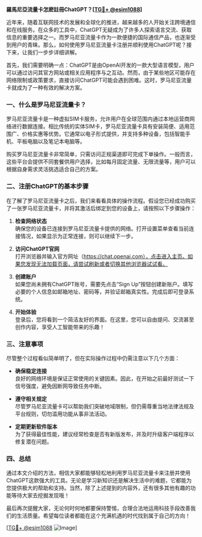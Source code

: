 **羅馬尼亞流量卡怎麽註冊ChatGPT？[[TG💪+ @esim1088](https://t.me/s/esim1088)]**

近年来，随着互联网技术的发展和全球化的推进，越来越多的人开始关注跨境通信和在线服务。在众多的工具中，ChatGPT无疑成为了许多人探索语言交流、获取信息的重要选择之一。而罗马尼亚流量卡作为一款便捷的国际通信产品，也逐渐受到用户的青睐。那么，如何使用罗马尼亚流量卡注册并顺利使用ChatGPT呢？接下来，让我们一步步详细讲解。

首先，我们需要明确一点：ChatGPT是由OpenAI开发的一款大型语言模型，用户可以通过访问其官方网站或相关应用程序与之互动。然而，由于某些地区可能存在网络限制或政策要求，直接访问ChatGPT可能会遇到困难。这时，罗马尼亚流量卡就成为了一种有效的解决方案。

### 一、什么是罗马尼亚流量卡？

罗马尼亚流量卡是一种虚拟SIM卡服务，允许用户在全球范围内通过本地运营商网络进行数据连接。相比传统的实体SIM卡，罗马尼亚流量卡具有安装简便、适用范围广、价格实惠等优势。它通常以电子形式提供，并支持多种设备，包括智能手机、平板电脑以及笔记本电脑等。

购买罗马尼亚流量卡非常简单，只需访问正规渠道即可完成下单操作。一般而言，这些平台会提供不同套餐供用户选择，比如每月固定流量、无限流量等，用户可以根据自身需求灵活挑选适合自己的方案。

### 二、注册ChatGPT的基本步骤

在了解了罗马尼亚流量卡之后，我们来看看具体的操作流程。假设您已经成功购买了一张罗马尼亚流量卡，并将其激活后绑定到您的设备上，请按照以下步骤操作：

1. **检查网络状态**  
   确保您的设备已连接到罗马尼亚流量卡提供的网络。打开设置菜单查看当前连接情况，如果显示为正常连接，则可以继续下一步。

2. **访问ChatGPT官网**  
   打开浏览器并输入官方网址（https://chat.openai.com），点击进入主页。如果您发现无法加载页面，请尝试刷新或者切换其他浏览器试试看。

3. **创建账户**  
   如果您尚未拥有ChatGPT账号，需要先点击“Sign Up”按钮创建新账户。填写必要的个人信息如邮箱地址、密码等，并验证邮箱真实性。完成后即可登录系统。

4. **开始体验**  
   登录后，您将看到一个简洁友好的界面。在这里，您可以自由提问、交流甚至创作内容，享受人工智能带来的乐趣！

### 三、注意事项

尽管整个过程看似简单明了，但在实际操作过程中仍需注意以下几个方面：

- **确保稳定连接**  
  良好的网络环境是保证正常使用的关键因素。因此，在开始之前最好测试一下信号强度，避免因断网导致任务中断。
  
- **遵守相关规定**  
  尽管罗马尼亚流量卡可以帮助我们突破地域限制，但仍需尊重当地法律法规及平台规则，切勿滥用功能从事非法活动。

- **定期更新软件版本**  
  为了获得最佳性能，建议经常检查是否有新版发布，并及时升级客户端程序以修复潜在问题。

### 四、总结

通过本文介绍的方法，相信大家都能够轻松地利用罗马尼亚流量卡来注册并使用ChatGPT这款强大的工具。无论是学习新知识还是解决生活中的难题，它都能为您提供极大的帮助和支持。当然，除了上述提到的内容外，还有很多其他有趣的功能等待大家去挖掘发现哦！

最后再次提醒大家，无论何时何地都要保持警惕，合理合法地运用科技手段改善我们的生活质量。希望每位读者都能在这个充满机遇的时代找到属于自己的方向！  

[[TG💪+ @esim1088](https://t.me/s/esim1088) ![Image](https://i.postimg.cc/4NQfJmqS/Snipaste-2025-05-13-00-14-12.png)]